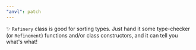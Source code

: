 ```yaml
---
"anvl": patch
---
```


✨ `Refinery` class is good for sorting types. Just hand it some type-checker (or `Refinement`) functions and/or class constructors, and it can tell you what's what!
